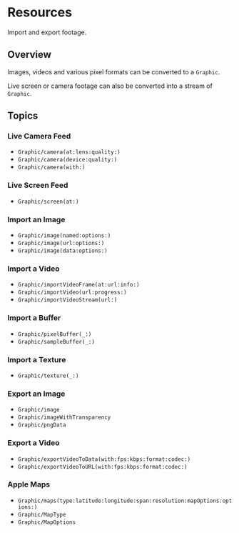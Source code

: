 # Resources

Import and export footage. 

## Overview

Images, videos and various pixel formats can be converted to a ``Graphic``.

Live screen or camera footage can also be converted into a stream of ``Graphic``.

## Topics

### Live Camera Feed

- ``Graphic/camera(at:lens:quality:)``
- ``Graphic/camera(device:quality:)``
- ``Graphic/camera(with:)``

### Live Screen Feed

- ``Graphic/screen(at:)``

### Import an Image

- ``Graphic/image(named:options:)``
- ``Graphic/image(url:options:)``
- ``Graphic/image(data:options:)``

### Import a Video

- ``Graphic/importVideoFrame(at:url:info:)``
- ``Graphic/importVideo(url:progress:)``
- ``Graphic/importVideoStream(url:)``

### Import a Buffer

- ``Graphic/pixelBuffer(_:)``
- ``Graphic/sampleBuffer(_:)``

### Import a Texture

- ``Graphic/texture(_:)``

### Export an Image

- ``Graphic/image``
- ``Graphic/imageWithTransparency``
- ``Graphic/pngData``

### Export a Video

- ``Graphic/exportVideoToData(with:fps:kbps:format:codec:)``
- ``Graphic/exportVideoToURL(with:fps:kbps:format:codec:)``

### Apple Maps

- ``Graphic/maps(type:latitude:longitude:span:resolution:mapOptions:options:)``
- ``Graphic/MapType``
- ``Graphic/MapOptions``
